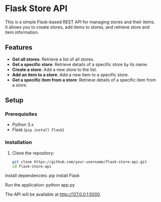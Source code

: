 # Flask Store API

This is a simple Flask-based REST API for managing stores and their items. It allows you to create stores, add items to stores, and retrieve store and item information.

## Features

- **Get all stores**: Retrieve a list of all stores.
- **Get a specific store**: Retrieve details of a specific store by its name.
- **Create a store**: Add a new store to the list.
- **Add an item to a store**: Add a new item to a specific store.
- **Get a specific item from a store**: Retrieve details of a specific item from a store.

## Setup

### Prerequisites

- Python 3.x
- Flask (`pip install Flask`)

### Installation

1. Clone the repository:
   ```bash
   git clone https://github.com/your-username/flask-store-api.git
   cd flask-store-api


Install dependencies:
pip install Flask

Run the application:
python app.py

The API will be available at http://127.0.0.1:5000.
